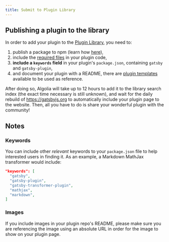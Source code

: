 ```yaml
---
title: Submit to Plugin Library
---
```


## Publishing a plugin to the library

In order to add your plugin to the [Plugin Library](/plugins/), you need to:

1.  publish a package to npm (learn how [here](https://docs.npmjs.com/getting-started/publishing-npm-packages)),
2.  include the [required files](/docs/files-gatsby-looks-for-in-a-plugin/) in your plugin code,
3.  **include a `keywords` field** in your plugin's `package.json`, containing `gatsby` and `gatsby-plugin`,
4.  and document your plugin with a README, there are [plugin templates](/contributing/docs-templates/#plugin-readme-template) available to be used as reference.

After doing so, Algolia will take up to 12 hours to add it to the library search index (the exact time necessary is still unknown), and wait for the daily rebuild of https://gatsbyjs.org to automatically include your plugin page to the website. Then, all you have to do is share your wonderful plugin with the community!

## Notes

### Keywords

You can include other _relevant_ keywords to your `package.json` file to help interested users in finding it. As an example, a Markdown MathJax transformer would include:

```json:title=package.json
"keywords": [
  "gatsby",
  "gatsby-plugin",
  "gatsby-transformer-plugin",
  "mathjax",
  "markdown",
]
```

### Images

If you include images in your plugin repo's README, please make sure you are referencing the image using an absolute URL in order for the image to show on your plugin page.
